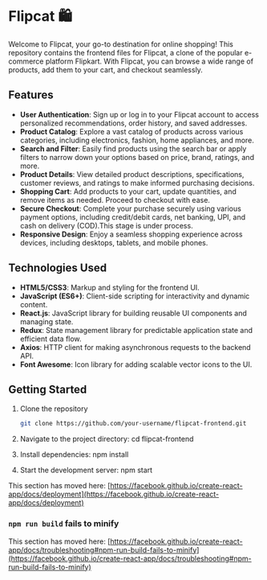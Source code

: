 # Flipcat 🛍️

Welcome to Flipcat, your go-to destination for online shopping! This repository contains the frontend files for Flipcat, a clone of the popular e-commerce platform Flipkart. With Flipcat, you can browse a wide range of products, add them to your cart, and checkout seamlessly.

## Features

- **User Authentication**: Sign up or log in to your Flipcat account to access personalized recommendations, order history, and saved addresses.
- **Product Catalog**: Explore a vast catalog of products across various categories, including electronics, fashion, home appliances, and more.
- **Search and Filter**: Easily find products using the search bar or apply filters to narrow down your options based on price, brand, ratings, and more.
- **Product Details**: View detailed product descriptions, specifications, customer reviews, and ratings to make informed purchasing decisions.
- **Shopping Cart**: Add products to your cart, update quantities, and remove items as needed. Proceed to checkout with ease.
- **Secure Checkout**: Complete your purchase securely using various payment options, including credit/debit cards, net banking, UPI, and cash on delivery (COD).This stage is under process.
- **Responsive Design**: Enjoy a seamless shopping experience across devices, including desktops, tablets, and mobile phones.

## Technologies Used

- **HTML5/CSS3**: Markup and styling for the frontend UI.
- **JavaScript (ES6+)**: Client-side scripting for interactivity and dynamic content.
- **React.js**: JavaScript library for building reusable UI components and managing state.
- **Redux**: State management library for predictable application state and efficient data flow.
- **Axios**: HTTP client for making asynchronous requests to the backend API.
- **Font Awesome**: Icon library for adding scalable vector icons to the UI.

## Getting Started

1. Clone the repository

   ```bash
   git clone https://github.com/your-username/flipcat-frontend.git
2. Navigate to the project directory:
   cd flipcat-frontend
3. Install dependencies:
    npm install
4. Start the development server:
    npm start

 

This section has moved here: [https://facebook.github.io/create-react-app/docs/deployment](https://facebook.github.io/create-react-app/docs/deployment)

### `npm run build` fails to minify

This section has moved here: [https://facebook.github.io/create-react-app/docs/troubleshooting#npm-run-build-fails-to-minify](https://facebook.github.io/create-react-app/docs/troubleshooting#npm-run-build-fails-to-minify)
